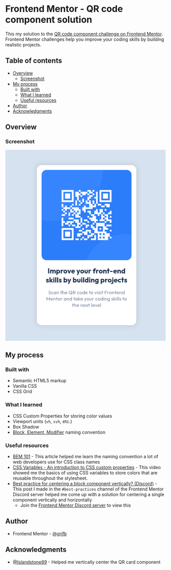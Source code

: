 # Frontend Mentor - QR code component solution

This my solution to the [QR code component challenge on Frontend Mentor](https://www.frontendmentor.io/challenges/qr-code-component-iux_sIO_H). Frontend Mentor challenges help you improve your coding skills by building realistic projects. 

## Table of contents

- [Overview](#overview)
  - [Screenshot](#screenshot)
- [My process](#my-process)
  - [Built with](#built-with)
  - [What I learned](#what-i-learned)
  - [Useful resources](#useful-resources)
- [Author](#author)
- [Acknowledgments](#acknowledgments)

## Overview

### Screenshot

![](./solution.png)

## My process

### Built with

- Semantic HTML5 markup
- Vanilla CSS
- CSS Grid

### What I learned

- CSS Custom Properties for storing color values
- Viewport units (`vh`, `svh`, etc.)
- Box Shadow
- [Block, Element, Modifier](https://css-tricks.com/bem-101/) naming convention

### Useful resources

- [BEM 101](https://css-tricks.com/bem-101/) - This article helped me learn the naming convention a lot of web developers use for CSS class names
- [CSS Variables - An introduction to CSS custom properties](https://youtu.be/PHO6TBq_auI?list=PL4-IK0AVhVjOT2KBB5TSbD77OmfHvtqUi) - This video showed me the basics of using CSS variables to store colors that are reusable throughout the stylesheet.
- [Best practice for centering a block component vertically? (Discord)](https://discord.com/channels/824970620529279006/1165445943232045126) - This post I made in the `#best-practices` channel of the Frontend Mentor Discord server helped me come up with a solution for centering a single component vertically and horizontally
	- Join the [Frontend Mentor Discord server](https://discord.gg/UAfh3qzhYb) to view this

## Author

- Frontend Mentor - [\@grifb](https://www.frontendmentor.io/profile/grifb)

## Acknowledgments

- [\@Islandstone89](https://www.frontendmentor.io/profile/Islandstone89) - Helped me vertically center the QR card component
